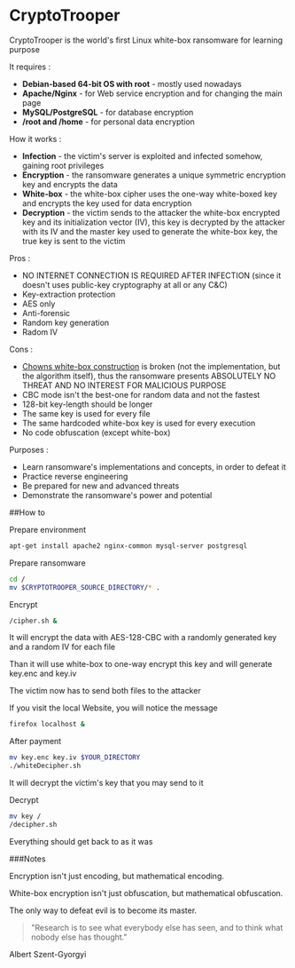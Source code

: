 # CryptoTrooper

CryptoTrooper is the world's first Linux white-box ransomware for learning purpose

It requires :
* **Debian-based 64-bit OS with root** - mostly used nowadays
* **Apache/Nginx** - for Web service encryption and for changing the main page
* **MySQL/PostgreSQL** - for database encryption
* **/root and /home** - for personal data encryption

How it works :
* **Infection** - the victim's server is exploited and infected somehow, gaining root privileges
* **Encryption** - the ransomware generates a unique symmetric encryption key and encrypts the data
* **White-box** - the white-box cipher uses the one-way white-boxed key and encrypts the key used for data encryption
* **Decryption** - the victim sends to the attacker the white-box encrypted key and its initialization vector (IV), this key is decrypted by the attacker with its IV and the master key used to generate the white-box key, the true key is sent to the victim

Pros :
* NO INTERNET CONNECTION IS REQUIRED AFTER INFECTION (since it doesn't uses public-key cryptography at all or any C&C)
* Key-extraction protection
* AES only
* Anti-forensic
* Random key generation
* Radom IV

Cons :
* [Chowns white-box construction](https://github.com/OpenWhiteBox/AES) is broken (not the implementation, but the algorithm itself), thus the ransomware presents ABSOLUTELY NO THREAT AND NO INTEREST FOR MALICIOUS PURPOSE
* CBC mode isn't the best-one for random data and not the fastest
* 128-bit key-length should be longer
* The same key is used for every file
* The same hardcoded white-box key is used for every execution
* No code obfuscation (except white-box)

Purposes : 
* Learn ransomware's implementations and concepts, in order to defeat it
* Practice reverse engineering
* Be prepared for new and advanced threats
* Demonstrate the ransomware's power and potential

##How to

Prepare environment
```bash
apt-get install apache2 nginx-common mysql-server postgresql
```

Prepare ransomware
```bash
cd /
mv $CRYPTOTROOPER_SOURCE_DIRECTORY/* .
```

Encrypt
```bash
/cipher.sh &
```
It will encrypt the data with AES-128-CBC with a randomly generated key and a random IV for each file

Than it will use white-box to one-way encrypt this key and will generate key.enc and key.iv

The victim now has to send both files to the attacker

If you visit the local Website, you will notice the message
```bash
firefox localhost &
```

After payment
```bash
mv key.enc key.iv $YOUR_DIRECTORY
./whiteDecipher.sh
```
It will decrypt the victim's key that you may send to it

Decrypt
```bash
mv key /
/decipher.sh
```
Everything should get back to as it was

###Notes

Encryption isn't just encoding, but mathematical encoding.

White-box encryption isn't just obfuscation, but mathematical obfuscation.

The only way to defeat evil is to become its master.

> "Research is to see what everybody else has seen, and to think what nobody else has thought."

Albert Szent-Gyorgyi


